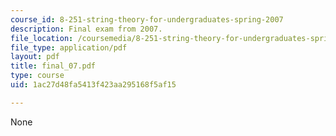 ```yaml
---
course_id: 8-251-string-theory-for-undergraduates-spring-2007
description: Final exam from 2007.
file_location: /coursemedia/8-251-string-theory-for-undergraduates-spring-2007/1ac27d48fa5413f423aa295168f5af15_final_07.pdf
file_type: application/pdf
layout: pdf
title: final_07.pdf
type: course
uid: 1ac27d48fa5413f423aa295168f5af15

---
```

None